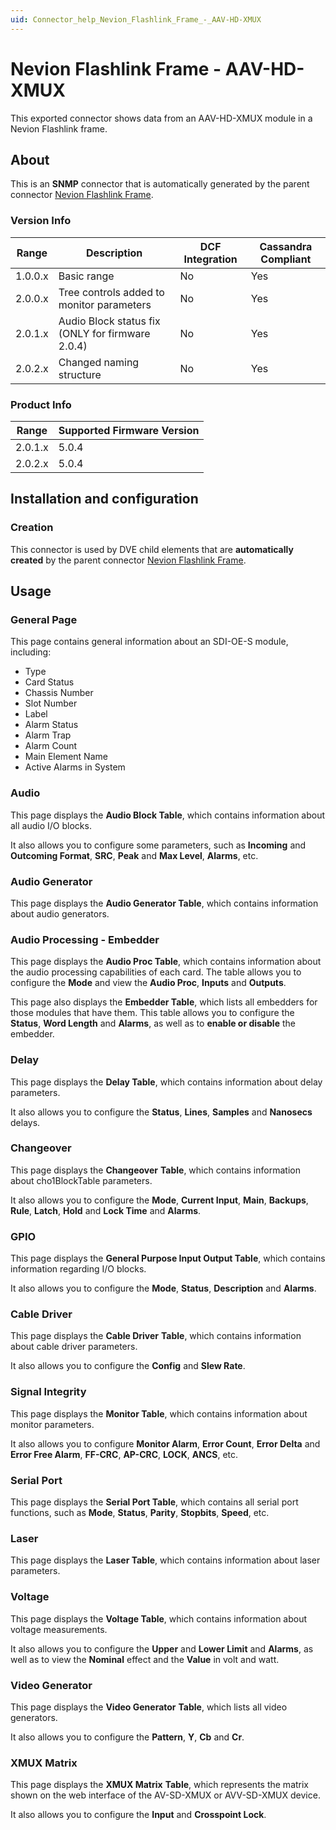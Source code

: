 ```yaml
---
uid: Connector_help_Nevion_Flashlink_Frame_-_AAV-HD-XMUX
---
```


# Nevion Flashlink Frame - AAV-HD-XMUX

This exported connector shows data from an AAV-HD-XMUX module in a Nevion Flashlink frame.

## About

This is an **SNMP** connector that is automatically generated by the parent connector [Nevion Flashlink Frame](xref:Connector_help_Nevion_Flashlink_Frame).

### Version Info

| **Range** | **Description**                                  | **DCF Integration** | **Cassandra Compliant** |
|------------------|--------------------------------------------------|---------------------|-------------------------|
| 1.0.0.x          | Basic range                                      | No                  | Yes                     |
| 2.0.0.x          | Tree controls added to monitor parameters        | No                  | Yes                     |
| 2.0.1.x          | Audio Block status fix (ONLY for firmware 2.0.4) | No                  | Yes                     |
| 2.0.2.x          | Changed naming structure                         | No                  | Yes                     |

### Product Info

| Range | Supported Firmware Version |
|------------------|-----------------------------|
| 2.0.1.x          | 5.0.4                       |
| 2.0.2.x          | 5.0.4                       |

## Installation and configuration

### Creation

This connector is used by DVE child elements that are **automatically created** by the parent connector [Nevion Flashlink Frame](xref:Connector_help_Nevion_Flashlink_Frame).

## Usage

### General Page

This page contains general information about an SDI-OE-S module, including:

- Type
- Card Status
- Chassis Number
- Slot Number
- Label
- Alarm Status
- Alarm Trap
- Alarm Count
- Main Element Name
- Active Alarms in System

### Audio

This page displays the **Audio Block Table**, which contains information about all audio I/O blocks.

It also allows you to configure some parameters, such as **Incoming** and **Outcoming Format**, **SRC**, **Peak** and **Max Level**, **Alarms**, etc.

### Audio Generator

This page displays the **Audio Generator Table**, which contains information about audio generators.

### Audio Processing - Embedder

This page displays the **Audio Proc Table**, which contains information about the audio processing capabilities of each card. The table allows you to configure the **Mode** and view the **Audio Proc**, **Inputs** and **Outputs**.

This page also displays the **Embedder Table**, which lists all embedders for those modules that have them. This table allows you to configure the **Status**, **Word Length** and **Alarms**, as well as to **enable or disable** the embedder.

### Delay

This page displays the **Delay Table**, which contains information about delay parameters.

It also allows you to configure the **Status**, **Lines**, **Samples** and **Nanosecs** delays.

### Changeover

This page displays the **Changeover** **Table**, which contains information about cho1BlockTable parameters.

It also allows you to configure the **Mode**, **Current Input**, **Main**, **Backups**, **Rule**, **Latch**, **Hold** and **Lock Time** and **Alarms**.

### GPIO

This page displays the **General Purpose Input Output Table**, which contains information regarding I/O blocks.

It also allows you to configure the **Mode**, **Status**, **Description** and **Alarms**.

### Cable Driver

This page displays the **Cable Driver** **Table**, which contains information about cable driver parameters.

It also allows you to configure the **Config** and **Slew Rate**.

### Signal Integrity

This page displays the **Monitor Table**, which contains information about monitor parameters.

It also allows you to configure **Monitor Alarm**, **Error Count**, **Error Delta** and **Error Free Alarm**, **FF-CRC**, **AP-CRC**, **LOCK**, **ANCS**, etc.

### Serial Port

This page displays the **Serial Port Table**, which contains all serial port functions, such as **Mode**, **Status**, **Parity**, **Stopbits**, **Speed**, etc.

### Laser

This page displays the **Laser Table**, which contains information about laser parameters.

### Voltage

This page displays the **Voltage Table**, which contains information about voltage measurements.

It also allows you to configure the **Upper** and **Lower Limit** and **Alarms**, as well as to view the **Nominal** effect and the **Value** in volt and watt.

### Video Generator

This page displays the **Video Generator** **Table**, which lists all video generators.

It also allows you to configure the **Pattern**, **Y**, **Cb** and **Cr**.

### XMUX Matrix

This page displays the **XMUX Matrix** **Table**, which represents the matrix shown on the web interface of the AV-SD-XMUX or AVV-SD-XMUX device.

It also allows you to configure the **Input** and **Crosspoint Lock**.
